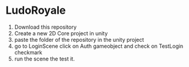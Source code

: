 # LudoRoyale
1. Download this repository
2. Create a new 2D Core project in unity
3. paste the folder of the repository in the unity project
4. go to LoginScene click on Auth gameobject and check on TestLogin checkmark
5. run the scene the test it.
